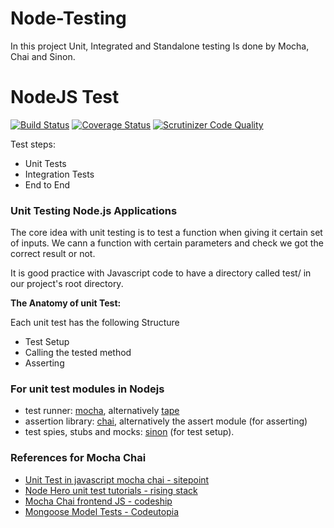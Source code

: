 # Node-Testing
In this project Unit, Integrated and Standalone testing Is done by Mocha, Chai and Sinon.
# NodeJS Test
[![Build Status](https://travis-ci.org/l3lackcurtains/NodeJS-Mocha-Chai-Test.svg?branch=master)](https://travis-ci.org/l3lackcurtains/NodeJS-Mocha-Chai-Test)
[![Coverage Status](https://coveralls.io/repos/github/l3lackcurtains/NodeJS-Mocha-Chai-Test/badge.svg?branch=master)](https://coveralls.io/github/l3lackcurtains/NodeJS-Mocha-Chai-Test?branch=master)
[![Scrutinizer Code Quality](https://scrutinizer-ci.com/g/l3lackcurtains/NodeJS-Mocha-Chai-Test/badges/quality-score.png?b=master)](https://scrutinizer-ci.com/g/l3lackcurtains/NodeJS-Mocha-Chai-Test/?branch=master)

Test steps:

* Unit Tests
* Integration Tests
* End to End

### Unit Testing Node.js Applications
The core idea with unit testing is to test a function when giving it certain set of inputs. We cann a function with certain parameters and check we got the correct result or not.

It is good practice with Javascript code to have a directory called test/ in our project's root directory.


__The Anatomy of unit Test:__

Each unit test has the following Structure

* Test Setup
* Calling the tested method
* Asserting

### For unit test modules in Nodejs

* test runner: [mocha](https://www.npmjs.com/package/mocha), alternatively [tape](https://www.npmjs.com/package/tape)
* assertion library: [chai](http://chaijs.com/), alternatively the assert module (for asserting)
* test spies, stubs and mocks: [sinon](http://sinonjs.org/) (for test setup).

### References for Mocha Chai

* [Unit Test in javascript mocha chai - sitepoint](https://www.sitepoint.com/unit-test-javascript-mocha-chai/)
* [Node Hero unit test tutorials - rising stack](https://blog.risingstack.com/node-hero-node-js-unit-testing-tutorial/)
* [Mocha Chai frontend JS - codeship](https://blog.codeship.com/mocha-js-chai-sinon-frontend-javascript-code-testing-tutorial/)
* [Mongoose Model Tests - Codeutopia](https://codeutopia.net/blog/2016/06/10/mongoose-models-and-unit-tests-the-definitive-guide/)
